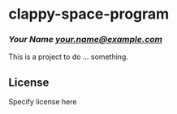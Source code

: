 # clappy-space-program
### _Your Name <your.name@example.com>_

This is a project to do ... something.

## License

Specify license here


